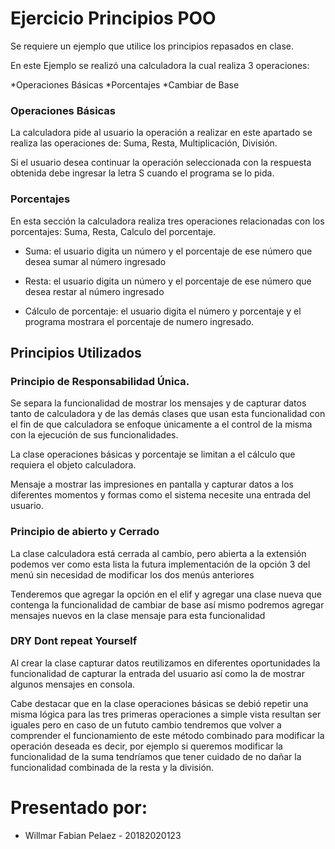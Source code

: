 # Ejercicio Principios POO

Se requiere un ejemplo que utilice los principios repasados en clase.

En este Ejemplo se realizó una calculadora la cual realiza 3 operaciones:

*Operaciones Básicas
*Porcentajes
*Cambiar de Base

### Operaciones Básicas

La calculadora pide al usuario la operación a realizar en este apartado se realiza las operaciones de: Suma, Resta, Multiplicación, División. 

Si el usuario desea continuar la operación seleccionada con la respuesta obtenida debe ingresar la letra S cuando el programa se lo pida.

### Porcentajes

En esta sección la calculadora realiza tres operaciones relacionadas con los porcentajes: Suma, Resta, Calculo del porcentaje.

* Suma: el usuario digita un número y el porcentaje de ese número que desea sumar al número ingresado

* Resta: el usuario digita un número y el porcentaje de ese número que desea restar al número ingresado

* Cálculo de porcentaje: el usuario digita el número y porcentaje y el programa mostrara el porcentaje de numero ingresado.

## Principios Utilizados

### Principio de Responsabilidad Única.

Se separa la funcionalidad de mostrar los mensajes y de capturar datos tanto de calculadora y de las demás clases que usan esta funcionalidad con el fin de que calculadora se enfoque únicamente a el control de la misma con la ejecución de sus funcionalidades.

La clase operaciones básicas y porcentaje se limitan a el cálculo que requiera el objeto calculadora.

Mensaje a mostrar las impresiones en pantalla y capturar datos a los diferentes momentos y formas como el sistema necesite una entrada del usuario.

### Principio de abierto y Cerrado

La clase calculadora está cerrada al cambio, pero abierta a la extensión podemos ver como esta lista la futura implementación de la opción 3 del menú sin necesidad de modificar los dos menús anteriores

Tenderemos que agregar la opción en el elif y agregar una clase nueva que contenga la funcionalidad de cambiar de base así mismo podremos agregar mensajes nuevos en la clase mensaje para esta funcionalidad

### DRY Dont repeat Yourself

Al crear la clase capturar datos reutilizamos en diferentes oportunidades la funcionalidad de capturar la entrada del usuario así como la de mostrar algunos mensajes en consola.

Cabe destacar que en la clase operaciones básicas se debió repetir una misma lógica para las tres primeras operaciones a simple vista resultan ser iguales pero en caso de un fututo cambio tendremos que volver a comprender el funcionamiento de este método combinado para modificar la operación deseada es decir, por ejemplo si queremos modificar la funcionalidad de la suma tendríamos que tener cuidado de no dañar la funcionalidad combinada de la resta y la división.

# Presentado por:

* Willmar Fabian Pelaez - 20182020123

